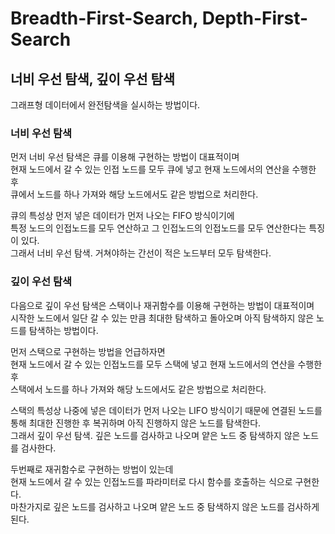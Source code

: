 # Breadth-First-Search, Depth-First-Search

## 너비 우선 탐색, 깊이 우선 탐색

그래프형 데이터에서 완전탐색을 실시하는 방법이다.

### 너비 우선 탐색
먼저 너비 우선 탐색은 큐를 이용해 구현하는 방법이 대표적이며<br/>
현재 노드에서 갈 수 있는 인접 노드를 모두 큐에 넣고 현재 노드에서의 연산을 수행한 후<br/>
큐에서 노드를 하나 가져와 해당 노드에서도 같은 방법으로 처리한다.

큐의 특성상 먼저 넣은 데이터가 먼저 나오는 FIFO 방식이기에<br/>
특정 노드의 인접노드를 모두 연산하고 그 인접노드의 인접노드를 모두 연산한다는 특징이 있다.<br/>
그래서 너비 우선 탐색. 거쳐야하는 간선이 적은 노드부터 모두 탐색한다.

### 깊이 우선 탐색
다음으로 깊이 우선 탐색은 스택이나 재귀함수를 이용해 구현하는 방법이 대표적이며<br/>
시작한 노드에서 일단 갈 수 있는 만큼 최대한 탐색하고 돌아오며 아직 탐색하지 않은 노드를 탐색하는 방법이다.

먼저 스택으로 구현하는 방법을 언급하자면<br/>
현재 노드에서 갈 수 있는 인접노드를 모두 스택에 넣고 현재 노드에서의 연산을 수행한 후<br/>
스택에서 노드를 하나 가져와 해당 노드에서도 같은 방법으로 처리한다.

스택의 특성상 나중에 넣은 데이터가 먼저 나오는 LIFO 방식이기 때문에 연결된 노드를 통해 최대한 진행한 후 복귀하며 아직 진행하지 않은 노드를 탐색한다.<br/>
그래서 깊이 우선 탐색. 깊은 노드를 검사하고 나오며 얕은 노드 중 탐색하지 않은 노드를 검사한다.

두번째로 재귀함수로 구현하는 방법이 있는데<br/>
현재 노드에서 갈 수 있는 인접노드를 파라미터로 다시 함수를 호출하는 식으로 구현한다.<br/>
마찬가지로 깊은 노드를 검사하고 나오며 얕은 노드 중 탐색하지 않은 노드를 검사하게 된다.
